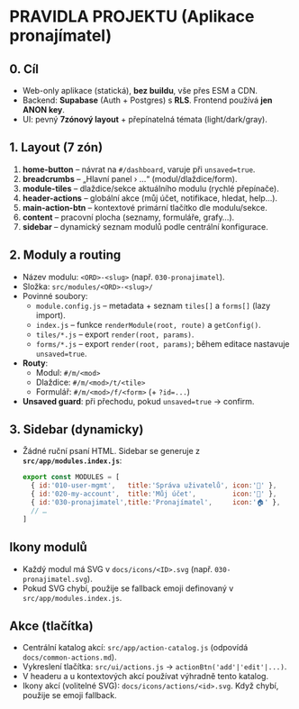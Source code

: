 # PRAVIDLA PROJEKTU (Aplikace pronajímatel)

## 0. Cíl
- Web-only aplikace (statická), **bez buildu**, vše přes ESM a CDN.
- Backend: **Supabase** (Auth + Postgres) s **RLS**. Frontend používá **jen ANON key**.
- UI: pevný **7zónový layout** + přepínatelná témata (light/dark/gray).

## 1. Layout (7 zón)
1) **home-button** – návrat na `#/dashboard`, varuje při `unsaved=true`.
2) **breadcrumbs** – „Hlavní panel › …“ (modul/dlaždice/form).
3) **module-tiles** – dlaždice/sekce aktuálního modulu (rychlé přepínače).
4) **header-actions** – globální akce (můj účet, notifikace, hledat, help…).
5) **main-action-btn** – kontextové primární tlačítko dle modulu/sekce.
6) **content** – pracovní plocha (seznamy, formuláře, grafy…).
7) **sidebar** – dynamický seznam modulů podle centrální konfigurace.

## 2. Moduly a routing
- Název modulu: `<ORD>-<slug>` (např. `030-pronajimatel`).
- Složka: `src/modules/<ORD>-<slug>/`
- Povinné soubory:
  - `module.config.js` – metadata + seznam `tiles[]` a `forms[]` (lazy import).
  - `index.js` – funkce `renderModule(root, route)` a `getConfig()`.
  - `tiles/*.js` – export `render(root, params)`.
  - `forms/*.js` – export `render(root, params)`; během editace nastavuje `unsaved=true`.
- **Routy**:
  - Modul: `#/m/<mod>`
  - Dlaždice: `#/m/<mod>/t/<tile>`
  - Formulář: `#/m/<mod>/f/<form>` (+ `?id=...`)
- **Unsaved guard**: při přechodu, pokud `unsaved=true` → confirm.

## 3. Sidebar (dynamicky)
- Žádné ruční psaní HTML. Sidebar se generuje z **`src/app/modules.index.js`**:
  ```js
  export const MODULES = [
    { id:'010-user-mgmt',   title:'Správa uživatelů', icon:'👥' },
    { id:'020-my-account',  title:'Můj účet',         icon:'👤' },
    { id:'030-pronajimatel',title:'Pronajímatel',     icon:'🏠' },
    // …
  ]
## Ikony modulů
- Každý modul má SVG v `docs/icons/<ID>.svg` (např. `030-pronajimatel.svg`).
- Pokud SVG chybí, použije se fallback emoji definovaný v `src/app/modules.index.js`.

## Akce (tlačítka)
- Centrální katalog akcí: `src/app/action-catalog.js` (odpovídá `docs/common-actions.md`).
- Vykreslení tlačítka: `src/ui/actions.js` → `actionBtn('add'|'edit'|...)`.
- V headeru a u kontextových akcí používat výhradně tento katalog.
- Ikony akcí (volitelné SVG): `docs/icons/actions/<id>.svg`. Když chybí, použije se emoji fallback.
